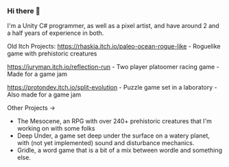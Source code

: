 ### Hi there 👋

I'm a Unity C# programmer, as well as a pixel artist, and have around 2 and a half years of experience in both.


Old Itch Projects:
https://rhaskia.itch.io/paleo-ocean-rogue-like - Roguelike game with prehistoric creatures

https://juryman.itch.io/reflection-run - Two player platoomer racing game - Made for a game jam

https://protondev.itch.io/split-evolution - Puzzle game set in a laboratory - Also made for a game jam


Other Projects ->
- The Mesocene, an RPG with over 240+ prehistoric creatures that I'm working on with some folks
- Deep Under, a game set deep under the surface on a watery planet, with (not yet implemented) sound and disturbance mechanics.
- Gridle, a word game that is a bit of a mix between wordle and something else.
